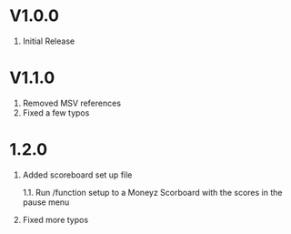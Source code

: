 # V1.0.0

1. Initial Release

# V1.1.0

1. Removed MSV references
2. Fixed a few typos

# 1.2.0
1. Added scoreboard set up file

   1.1. Run /function setup to a Moneyz Scorboard with the scores in the pause menu

2. Fixed more typos
